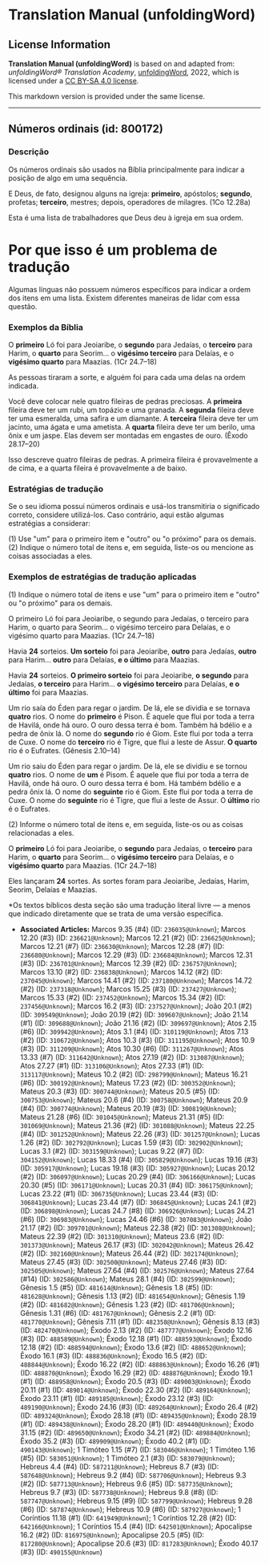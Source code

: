 # Translation Manual (unfoldingWord)

## License Information

**Translation Manual (unfoldingWord)** is based on and adapted from: _unfoldingWord® Translation Academy_, [unfoldingWord](https://unfoldingword.org/utw), 2022, which is licensed under a [CC BY-SA 4.0 license](https://creativecommons.org/licenses/by-sa/4.0/legalcode.en).

This markdown version is provided under the same license.



--------------------------------

## Números ordinais (id: 800172)

### Descrição

Os números ordinais são usados na Bíblia principalmente para indicar a posição de algo em uma sequência.

E Deus, de fato, designou alguns na igreja: **primeiro**, apóstolos; **segundo**, profetas; **terceiro**, mestres; depois, operadores de milagres. (1Co 12\.28a)

Esta é uma lista de trabalhadores que Deus deu à igreja em sua ordem.

Por que isso é um problema de tradução
======================================

Algumas línguas não possuem números específicos para indicar a ordem dos itens em uma lista. Existem diferentes maneiras de lidar com essa questão.

### Exemplos da Bíblia

O **primeiro** Ló foi para Jeoiaribe, o **segundo** para Jedaías, o **terceiro** para Harim, o **quarto** para Seorim... o **vigésimo terceiro** para Delaías, e o **vigésimo quarto** para Maazias. (1Cr 24\.7–18\)

As pessoas tiraram a sorte, e alguém foi para cada uma delas na ordem indicada.

Você deve colocar nele quatro fileiras de pedras preciosas. A **primeira** fileira deve ter um rubi, um topázio e uma granada. A **segunda** fileira deve ter uma esmeralda, uma safira e um diamante. A **terceira** fileira deve ter um jacinto, uma ágata e uma ametista. A **quarta** fileira deve ter um berilo, uma ônix e um jaspe. Elas devem ser montadas em engastes de ouro. (Êxodo 28\.17–20\)

Isso descreve quatro fileiras de pedras. A primeira fileira é provavelmente a de cima, e a quarta fileira é provavelmente a de baixo.

### Estratégias de tradução

Se o seu idioma possui números ordinais e usá\-los transmitiria o significado correto, considere utilizá\-los. Caso contrário, aqui estão algumas estratégias a considerar:

(1\) Use "um" para o primeiro item e "outro" ou "o próximo" para os demais. (2\) Indique o número total de itens e, em seguida, liste\-os ou mencione as coisas associadas a eles.

### Exemplos de estratégias de tradução aplicadas

(1\) Indique o número total de itens e use "um" para o primeiro item e "outro" ou "o próximo" para os demais.

O primeiro Ló foi para Jeoiaribe, o segundo para Jedaías, o terceiro para Harim, o quarto para Seorim... o vigésimo terceiro para Delaías, e o vigésimo quarto para Maazias. (1Cr 24\.7–18\)

Havia **24** sorteios. **Um sorteio** foi para Jeoiaribe, **outro** para Jedaías, **outro** para Harim... **outro** para Delaías, **e o último** para Maazias.

Havia **24** sorteios. **O primeiro sorteio** foi para Jeoiaribe, **o segundo** para Jedaías, **o terceiro** para Harim... **o vigésimo terceiro** para Delaías, **e o último** foi para Maazias.

Um rio saía do Éden para regar o jardim. De lá, ele se dividia e se tornava **quatro** rios. O nome do **primeiro** é Pison. É aquele que flui por toda a terra de Havilá, onde há ouro. O ouro dessa terra é bom. Também há bdélio e a pedra de ônix lá. O nome do **segundo** rio é Giom. Este flui por toda a terra de Cuxe. O nome do **terceiro** rio é Tigre, que flui a leste de Assur. **O quarto** rio é o Eufrates. (Gênesis 2\.10–14\)

Um rio saiu do Éden para regar o jardim. De lá, ele se dividiu e se tornou **quatro** rios. O nome de **um** é Pisom. É aquele que flui por toda a terra de Havilá, onde há ouro. O ouro dessa terra é bom. Há também bdélio e a pedra ônix lá. O nome do **seguinte** rio é Giom. Este flui por toda a terra de Cuxe. O nome do **seguinte** rio é Tigre, que flui a leste de Assur. O **último** rio é o Eufrates.

(2\) Informe o número total de itens e, em seguida, liste\-os ou as coisas relacionadas a eles.

O **primeiro** Ló foi para Jeoiaribe, o **segundo** para Jedaías, o **terceiro** para Harim, o **quarto** para Seorim... o **vigésimo terceiro** para Delaías, e o **vigésimo quarto** para Maazias. (1Cr 24\.7–18\)

Eles lançaram **24** sortes. As sortes foram para Jeoiaribe, Jedaías, Harim, Seorim, Delaías e Maazias.

\*Os textos bíblicos desta seção são uma tradução literal livre — a menos que indicado diretamente que se trata de uma versão específica.

* **Associated Articles:** Marcos 9.35 (#4) (ID: `236035@Unknown`); Marcos 12.20 (#3) (ID: `236621@Unknown`); Marcos 12.21 (#2) (ID: `236625@Unknown`); Marcos 12.21 (#7) (ID: `236630@Unknown`); Marcos 12.28 (#7) (ID: `236680@Unknown`); Marcos 12.29 (#3) (ID: `236684@Unknown`); Marcos 12.31 (#3) (ID: `236701@Unknown`); Marcos 12.39 (#2) (ID: `236757@Unknown`); Marcos 13.10 (#2) (ID: `236838@Unknown`); Marcos 14.12 (#2) (ID: `237045@Unknown`); Marcos 14.41 (#2) (ID: `237180@Unknown`); Marcos 14.72 (#2) (ID: `237318@Unknown`); Marcos 15.25 (#3) (ID: `237427@Unknown`); Marcos 15.33 (#2) (ID: `237452@Unknown`); Marcos 15.34 (#2) (ID: `237456@Unknown`); Marcos 16.2 (#3) (ID: `237527@Unknown`); João 20.1 (#2) (ID: `309549@Unknown`); João 20.19 (#2) (ID: `309607@Unknown`); João 21.14 (#1) (ID: `309688@Unknown`); João 21.16 (#2) (ID: `309697@Unknown`); Atos 2.15 (#6) (ID: `309942@Unknown`); Atos 3.1 (#4) (ID: `310119@Unknown`); Atos 7.13 (#2) (ID: `310672@Unknown`); Atos 10.3 (#3) (ID: `311195@Unknown`); Atos 10.9 (#3) (ID: `311209@Unknown`); Atos 10.30 (#6) (ID: `311267@Unknown`); Atos 13.33 (#7) (ID: `311642@Unknown`); Atos 27.19 (#2) (ID: `313087@Unknown`); Atos 27.27 (#1) (ID: `313106@Unknown`); Atos 27.33 (#1) (ID: `313117@Unknown`); Mateus 10.2 (#2) (ID: `298799@Unknown`); Mateus 16.21 (#6) (ID: `300192@Unknown`); Mateus 17.23 (#2) (ID: `300352@Unknown`); Mateus 20.3 (#3) (ID: `300744@Unknown`); Mateus 20.5 (#5) (ID: `300753@Unknown`); Mateus 20.6 (#4) (ID: `300758@Unknown`); Mateus 20.9 (#4) (ID: `300774@Unknown`); Mateus 20.19 (#3) (ID: `300819@Unknown`); Mateus 21.28 (#6) (ID: `301045@Unknown`); Mateus 21.31 (#5) (ID: `301069@Unknown`); Mateus 21.36 (#2) (ID: `301088@Unknown`); Mateus 22.25 (#4) (ID: `301252@Unknown`); Mateus 22.26 (#3) (ID: `301257@Unknown`); Lucas 1.26 (#2) (ID: `302792@Unknown`); Lucas 1.59 (#3) (ID: `302902@Unknown`); Lucas 3.1 (#2) (ID: `303159@Unknown`); Lucas 9.22 (#7) (ID: `304152@Unknown`); Lucas 18.33 (#4) (ID: `305829@Unknown`); Lucas 19.16 (#3) (ID: `305917@Unknown`); Lucas 19.18 (#3) (ID: `305927@Unknown`); Lucas 20.12 (#2) (ID: `306097@Unknown`); Lucas 20.29 (#4) (ID: `306166@Unknown`); Lucas 20.30 (#5) (ID: `306171@Unknown`); Lucas 20.31 (#4) (ID: `306175@Unknown`); Lucas 23.22 (#1) (ID: `306735@Unknown`); Lucas 23.44 (#3) (ID: `306841@Unknown`); Lucas 23.44 (#7) (ID: `306845@Unknown`); Lucas 24.1 (#2) (ID: `306898@Unknown`); Lucas 24.7 (#8) (ID: `306926@Unknown`); Lucas 24.21 (#6) (ID: `306983@Unknown`); Lucas 24.46 (#6) (ID: `307083@Unknown`); João 21.17 (#2) (ID: `309701@Unknown`); Mateus 22.38 (#2) (ID: `301308@Unknown`); Mateus 22.39 (#2) (ID: `301310@Unknown`); Mateus 23.6 (#2) (ID: `301373@Unknown`); Mateus 26.17 (#3) (ID: `302042@Unknown`); Mateus 26.42 (#2) (ID: `302160@Unknown`); Mateus 26.44 (#2) (ID: `302174@Unknown`); Mateus 27.45 (#3) (ID: `302500@Unknown`); Mateus 27.46 (#3) (ID: `302505@Unknown`); Mateus 27.64 (#4) (ID: `302576@Unknown`); Mateus 27.64 (#14) (ID: `302586@Unknown`); Mateus 28.1 (#4) (ID: `302599@Unknown`); Gênesis 1.5 (#5) (ID: `481614@Unknown`); Gênesis 1.8 (#5) (ID: `481628@Unknown`); Gênesis 1.13 (#2) (ID: `481654@Unknown`); Gênesis 1.19 (#2) (ID: `481682@Unknown`); Gênesis 1.23 (#2) (ID: `481706@Unknown`); Gênesis 1.31 (#6) (ID: `481767@Unknown`); Gênesis 2.2 (#1) (ID: `481770@Unknown`); Gênesis 7.11 (#1) (ID: `482358@Unknown`); Gênesis 8.13 (#3) (ID: `482470@Unknown`); Êxodo 2.13 (#2) (ID: `487777@Unknown`); Êxodo 12.16 (#3) (ID: `488589@Unknown`); Êxodo 12.18 (#1) (ID: `488593@Unknown`); Êxodo 12.18 (#2) (ID: `488594@Unknown`); Êxodo 13.6 (#2) (ID: `488652@Unknown`); Êxodo 16.1 (#3) (ID: `488836@Unknown`); Êxodo 16.5 (#2) (ID: `488844@Unknown`); Êxodo 16.22 (#2) (ID: `488863@Unknown`); Êxodo 16.26 (#1) (ID: `488870@Unknown`); Êxodo 16.29 (#2) (ID: `488876@Unknown`); Êxodo 19.1 (#1) (ID: `488958@Unknown`); Êxodo 20.5 (#3) (ID: `489003@Unknown`); Êxodo 20.11 (#1) (ID: `489014@Unknown`); Êxodo 22.30 (#2) (ID: `489164@Unknown`); Êxodo 23.11 (#1) (ID: `489185@Unknown`); Êxodo 23.12 (#3) (ID: `489190@Unknown`); Êxodo 24.16 (#3) (ID: `489264@Unknown`); Êxodo 26.4 (#2) (ID: `489324@Unknown`); Êxodo 28.18 (#1) (ID: `489435@Unknown`); Êxodo 28.19 (#1) (ID: `489438@Unknown`); Êxodo 28.20 (#1) (ID: `489440@Unknown`); Êxodo 31.15 (#2) (ID: `489650@Unknown`); Êxodo 34.21 (#2) (ID: `489884@Unknown`); Êxodo 35.2 (#3) (ID: `489909@Unknown`); Êxodo 40.2 (#1) (ID: `490143@Unknown`); 1 Timóteo 1.15 (#7) (ID: `583046@Unknown`); 1 Timóteo 1.16 (#5) (ID: `583051@Unknown`); 1 Timóteo 2.1 (#3) (ID: `583079@Unknown`); Hebreus 4.4 (#4) (ID: `587211@Unknown`); Hebreus 8.7 (#3) (ID: `587648@Unknown`); Hebreus 9.2 (#4) (ID: `587706@Unknown`); Hebreus 9.3 (#2) (ID: `587713@Unknown`); Hebreus 9.6 (#5) (ID: `587735@Unknown`); Hebreus 9.7 (#3) (ID: `587738@Unknown`); Hebreus 9.8 (#8) (ID: `587747@Unknown`); Hebreus 9.15 (#9) (ID: `587799@Unknown`); Hebreus 9.28 (#6) (ID: `587874@Unknown`); Hebreus 10.9 (#6) (ID: `587927@Unknown`); 1 Coríntios 11.18 (#1) (ID: `641949@Unknown`); 1 Coríntios 12.28 (#2) (ID: `642166@Unknown`); 1 Coríntios 15.4 (#4) (ID: `642501@Unknown`); Apocalipse 16.2 (#2) (ID: `816975@Unknown`); Apocalipse 20.5 (#5) (ID: `817280@Unknown`); Apocalipse 20.6 (#3) (ID: `817283@Unknown`); Êxodo 40.17 (#3) (ID: `490155@Unknown`)

